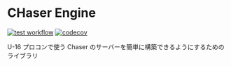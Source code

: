 # CHaser Engine

[![test workflow](https://github.com/riaf/chaser-engine/actions/workflows/test.yml/badge.svg)](https://github.com/riaf/chaser-engine/actions/workflows/test.yml?query=branch%3Amain)
[![codecov](https://codecov.io/gh/riaf/chaser-engine/branch/main/graph/badge.svg?token=KTAVHOCMHE)](https://codecov.io/gh/riaf/chaser-engine)

U-16 プロコンで使う Chaser のサーバーを簡単に構築できるようにするためのライブラリ
